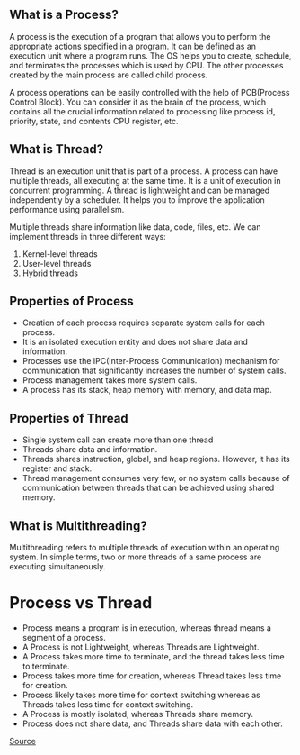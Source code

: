 ## What is a Process?
A process is the execution of a program that allows you to perform the appropriate actions specified in a program. It can be defined as an execution unit where a program runs. The OS helps you to create, schedule, and terminates the processes which is used by CPU. The other processes created by the main process are called child process.

A process operations can be easily controlled with the help of PCB(Process Control Block). You can consider it as the brain of the process, which contains all the crucial information related to processing like process id, priority, state, and contents CPU register, etc.

## What is Thread?
Thread is an execution unit that is part of a process. A process can have multiple threads, all executing at the same time. It is a unit of execution in concurrent programming. A thread is lightweight and can be managed independently by a scheduler. It helps you to improve the application performance using parallelism.

Multiple threads share information like data, code, files, etc. We can implement threads in three different ways:

1. Kernel-level threads
2. User-level threads
3. Hybrid threads

## Properties of Process

- Creation of each process requires separate system calls for each process.
- It is an isolated execution entity and does not share data and information.
- Processes use the IPC(Inter-Process Communication) mechanism for communication that significantly increases the number of system calls.
- Process management takes more system calls.
- A process has its stack, heap memory with memory, and data map.

## Properties of Thread

- Single system call can create more than one thread
- Threads share data and information.
- Threads shares instruction, global, and heap regions. However, it has its register and stack.
- Thread management consumes very few, or no system calls because of communication between threads that can be achieved using shared memory.

## What is Multithreading?
Multithreading refers to multiple threads of execution within an operating system. In simple terms, two or more threads of a same process are executing simultaneously.

# Process vs Thread

- Process means a program is in execution, whereas thread means a segment of a process.
- A Process is not Lightweight, whereas Threads are Lightweight.
- A Process takes more time to terminate, and the thread takes less time to terminate.
- Process takes more time for creation, whereas Thread takes less time for creation.
- Process likely takes more time for context switching whereas as Threads takes less time for context switching.
- A Process is mostly isolated, whereas Threads share memory.
- Process does not share data, and Threads share data with each other.

[Source](https://www.guru99.com/difference-between-process-and-thread.html)
